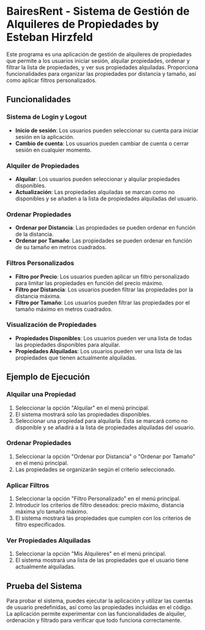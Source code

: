 # BairesRent - Sistema de Gestión de Alquileres de Propiedades by Esteban Hirzfeld

Este programa es una aplicación de gestión de alquileres de propiedades que permite a los usuarios iniciar sesión, alquilar propiedades, ordenar y filtrar la lista de propiedades, y ver sus propiedades alquiladas. Proporciona funcionalidades para organizar las propiedades por distancia y tamaño, así como aplicar filtros personalizados.

## Funcionalidades

### Sistema de Login y Logout
- **Inicio de sesión**: Los usuarios pueden seleccionar su cuenta para iniciar sesión en la aplicación.
- **Cambio de cuenta**: Los usuarios pueden cambiar de cuenta o cerrar sesión en cualquier momento.

### Alquiler de Propiedades
- **Alquilar**: Los usuarios pueden seleccionar y alquilar propiedades disponibles.
- **Actualización**: Las propiedades alquiladas se marcan como no disponibles y se añaden a la lista de propiedades alquiladas del usuario.

### Ordenar Propiedades
- **Ordenar por Distancia**: Las propiedades se pueden ordenar en función de la distancia.
- **Ordenar por Tamaño**: Las propiedades se pueden ordenar en función de su tamaño en metros cuadrados.

### Filtros Personalizados
- **Filtro por Precio**: Los usuarios pueden aplicar un filtro personalizado para limitar las propiedades en función del precio máximo.
- **Filtro por Distancia**: Los usuarios pueden filtrar las propiedades por la distancia máxima.
- **Filtro por Tamaño**: Los usuarios pueden filtrar las propiedades por el tamaño máximo en metros cuadrados.

### Visualización de Propiedades
- **Propiedades Disponibles**: Los usuarios pueden ver una lista de todas las propiedades disponibles para alquilar.
- **Propiedades Alquiladas**: Los usuarios pueden ver una lista de las propiedades que tienen actualmente alquiladas.

## Ejemplo de Ejecución

### Alquilar una Propiedad
1. Seleccionar la opción "Alquilar" en el menú principal.
2. El sistema mostrará solo las propiedades disponibles.
3. Seleccionar una propiedad para alquilarla. Esta se marcará como no disponible y se añadirá a la lista de propiedades alquiladas del usuario.

### Ordenar Propiedades
1. Seleccionar la opción "Ordenar por Distancia" o "Ordenar por Tamaño" en el menú principal.
2. Las propiedades se organizarán según el criterio seleccionado.

### Aplicar Filtros
1. Seleccionar la opción "Filtro Personalizado" en el menú principal.
2. Introducir los criterios de filtro deseados: precio máximo, distancia máxima y/o tamaño máximo.
3. El sistema mostrará las propiedades que cumplen con los criterios de filtro especificados.

### Ver Propiedades Alquiladas
1. Seleccionar la opción "Mis Alquileres" en el menú principal.
2. El sistema mostrará una lista de las propiedades que el usuario tiene actualmente alquiladas.

## Prueba del Sistema

Para probar el sistema, puedes ejecutar la aplicación y utilizar las cuentas de usuario predefinidas, así como las propiedades incluidas en el código. La aplicación permite experimentar con las funcionalidades de alquiler, ordenación y filtrado para verificar que todo funciona correctamente.

